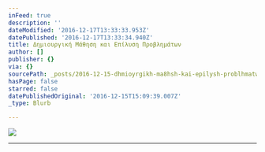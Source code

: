```yaml
---
inFeed: true
description: ''
dateModified: '2016-12-17T13:33:33.953Z'
datePublished: '2016-12-17T13:33:34.940Z'
title: Δημιουργική Μάθηση και Επίλυση Προβλημάτων
author: []
publisher: {}
via: {}
sourcePath: _posts/2016-12-15-dhmioyrgikh-ma8hsh-kai-epilysh-problhmatwn.md
hasPage: false
starred: false
datePublishedOriginal: '2016-12-15T15:09:39.007Z'
_type: Blurb

---
```

![](https://the-grid-user-content.s3-us-west-2.amazonaws.com/8fe55ae7-d467-45c2-9c5d-b91dac5056b3.gif)

---